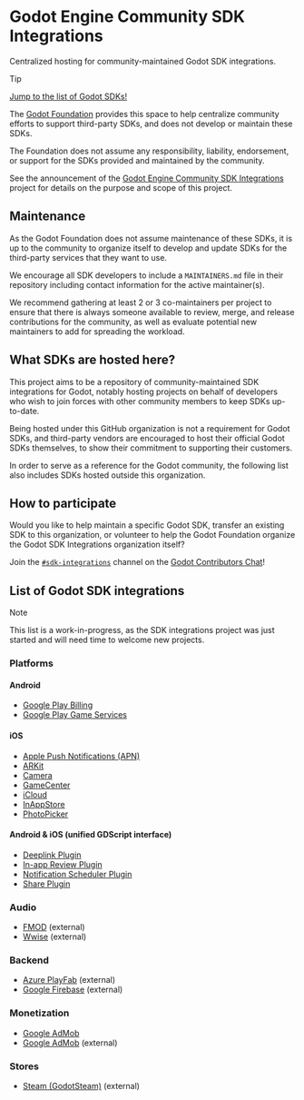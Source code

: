# Godot Engine Community SDK Integrations

Centralized hosting for community-maintained Godot SDK integrations.

> [!TIP]
> [Jump to the list of Godot SDKs!](#list-of-godot-sdk-integrations)

The [Godot Foundation](https://godot.foundation/) provides this space to help
centralize community efforts to support third-party SDKs, and does not
develop or maintain these SDKs.

The Foundation does not assume any responsibility, liability, endorsement, or
support for the SDKs provided and maintained by the community.

See the announcement of the [Godot Engine Community SDK Integrations](https://godotengine.org/article/godot-sdk-integrations/)
project for details on the purpose and scope of this project.

## Maintenance

As the Godot Foundation does not assume maintenance of these SDKs, it is up
to the community to organize itself to develop and update SDKs for the
third-party services that they want to use.

We encourage all SDK developers to include a `MAINTAINERS.md` file in their
repository including contact information for the active maintainer(s).

We recommend gathering at least 2 or 3 co-maintainers per project to ensure
that there is always someone available to review, merge, and release
contributions for the community, as well as evaluate potential new
maintainers to add for spreading the workload.

## What SDKs are hosted here?

This project aims to be a repository of community-maintained SDK integrations
for Godot, notably hosting projects on behalf of developers who wish to join
forces with other community members to keep SDKs up-to-date.

Being hosted under this GitHub organization is not a requirement for Godot
SDKs, and third-party vendors are encouraged to host their official Godot
SDKs themselves, to show their commitment to supporting their customers.

In order to serve as a reference for the Godot community, the following list
also includes SDKs hosted outside this organization.

## How to participate

Would you like to help maintain a specific Godot SDK, transfer an existing
SDK to this organization, or volunteer to help the Godot Foundation organize
the Godot SDK Integrations organization itself?

Join the [`#sdk-integrations`](https://chat.godotengine.org/channel/sdk-integrations)
channel on the [Godot Contributors Chat](https://chat.godotengine.org/)!

## List of Godot SDK integrations

> [!NOTE]
> This list is a work-in-progress, as the SDK integrations project was just
> started and will need time to welcome new projects.

### Platforms

#### Android

- [Google Play Billing](https://github.com/godot-sdk-integrations/godot-google-play-billing)
- [Google Play Game Services](https://github.com/godot-sdk-integrations/godot-play-game-services)

#### iOS

- [Apple Push Notifications (APN)](https://github.com/godot-sdk-integrations/godot-ios-plugins/tree/master/plugins/apn)
- [ARKit](https://github.com/godot-sdk-integrations/godot-ios-plugins/tree/master/plugins/arkit)
- [Camera](https://github.com/godot-sdk-integrations/godot-ios-plugins/tree/master/plugins/camera)
- [GameCenter](https://github.com/godot-sdk-integrations/godot-ios-plugins/tree/master/plugins/gamecenter)
- [iCloud](https://github.com/godot-sdk-integrations/godot-ios-plugins/tree/master/plugins/icloud)
- [InAppStore](https://github.com/godot-sdk-integrations/godot-ios-plugins/tree/master/plugins/inappstore)
- [PhotoPicker](https://github.com/godot-sdk-integrations/godot-ios-plugins/tree/master/plugins/photo_picker)

#### Android & iOS (unified GDScript interface)

- [Deeplink Plugin](https://github.com/godot-sdk-integrations/godot-deeplink)
- [In-app Review Plugin](https://github.com/godot-sdk-integrations/godot-inapp-review)
- [Notification Scheduler Plugin](https://github.com/godot-sdk-integrations/godot-notification-scheduler)
- [Share Plugin](https://github.com/godot-sdk-integrations/godot-share)

### Audio

- [FMOD](https://github.com/utopia-rise/fmod-gdextension) (external)
- [Wwise](https://github.com/alessandrofama/wwise-godot-integration) (external)

### Backend

- [Azure PlayFab](https://github.com/Structed/godot-playfab) (external)
- [Google Firebase](https://github.com/GodotNuts/GodotFirebase) (external)

### Monetization

- [Google AdMob](https://github.com/godot-sdk-integrations/godot-admob)
- [Google AdMob](https://github.com/poingstudios/godot-admob-plugin) (external)

### Stores

- [Steam (GodotSteam)](https://github.com/GodotSteam/GodotSteam) (external)
